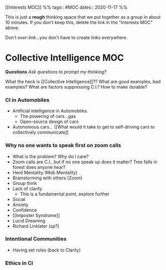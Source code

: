 [[Interests MOC]] %% tags:: #MOC dates:: 2020-11-17 %%

This is just a **rough** thinking space that we put together as a group in about 10 minutes. If you don't keep this, delete the link in the "Interests MOC" above.

Don't *over-link*...you don't have to create links everywhere.

# Collective Intelligence MOC
**Questions**
*Ask questions to prompt my thinking?*

What the heck is [[Collective Intelligence]]??
What are good examples, bad examples?
What are factors suppressing C.I.?
How to make durable?

### CI in Automobiles
- Artificial intelligence in Automobiles.
	- The powering of cars...gas
	- Open-source design of cars
- Autonomous cars... [[What would it take to get to self-driving cars to collectively communicate]] 

### Why no one wants to speak first on zoom calls
- What is the problem? Why do I care? 
- Zoom calls are C.I., but if no one speak up does it matter? Tree falls in forest does anyone hear?
- Herd Mentality (Mob Mentality)
- Brainstorming with others (Zoom)
- Group think
- Lack of clarity
	- This is a fundamental point, explore further
- Social 
- Anxiety
- Confidence
- [[Imposter Syndrome]]
- Lucid Dreaming
- Richard Linklater (sp?)

### Intentional Communities
- Having set rules (back to Clarity)

### Ethics in CI